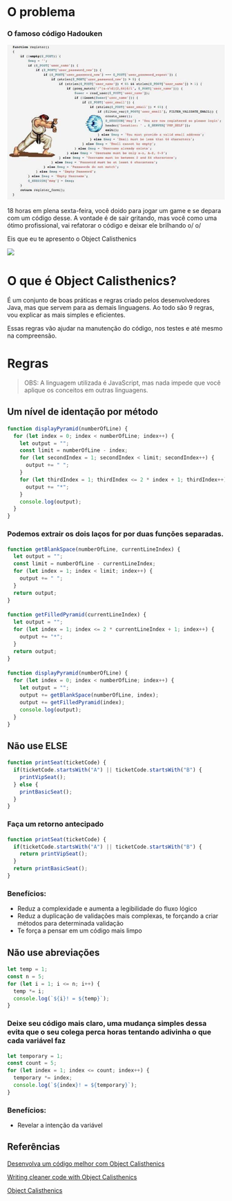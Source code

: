 # O problema

### O famoso código Hadouken

![Baixo, frente + soco = Hadouken](hadouken.jpg)

18 horas em plena sexta-feira, você doido para jogar um game e se depara com um código desse.
A vontade é de sair gritando, mas você como uma ótimo profissional, vai refatorar o código e deixar ele brilhando o/ o/

Eis que eu te apresento o Object Calisthenics

![](https://media.giphy.com/media/1AdZgkFXp5Ybrj6dZ1/giphy.gif)

# O que é Object Calisthenics?

É um conjunto de boas práticas e regras criado pelos desenvolvedores Java, mas que servem para as demais linguagens.
Ao todo são 9 regras, vou explicar as mais simples e eficientes.

Essas regras vão ajudar na manutenção do código, nos testes e até mesmo na compreensão.

# Regras

> OBS: A linguagem utilizada é JavaScript, mas nada impede que você aplique os conceitos em outras linguagens.

## Um nível de identação por método

```javascript
function displayPyramid(numberOfLine) {
  for (let index = 0; index < numberOfLine; index++) {
    let output = "";
    const limit = numberOfLine - index;
    for (let secondIndex = 1; secondIndex < limit; secondIndex++) {
      output += " ";
    }
    for (let thirdIndex = 1; thirdIndex <= 2 * index + 1; thirdIndex++) {
      output += "*";
    }
    console.log(output);
  }
}
```

### Podemos extrair os dois laços for por duas funções separadas.

```javascript
function getBlankSpace(numberOfLine, currentLineIndex) {
  let output = "";
  const limit = numberOfLine - currentLineIndex;
  for (let index = 1; index < limit; index++) {
    output += " ";
  }
  return output;
}

function getFilledPyramid(currentLineIndex) {
  let output = "";
  for (let index = 1; index <= 2 * currentLineIndex + 1; index++) {
    output += "*";
  }
  return output;
}

function displayPyramid(numberOfLine) {
  for (let index = 0; index < numberOfLine; index++) {
    let output = "";
    output += getBlankSpace(numberOfLine, index);
    output += getFilledPyramid(index);
    console.log(output);
  }
}
```

## Não use ELSE

```javascript
function printSeat(ticketCode) {
  if(ticketCode.startsWith("A") || ticketCode.startsWith("B") {
    printVipSeat();
  } else {
    printBasicSeat();
  }
}
```

### Faça um retorno antecipado

```javascript
function printSeat(ticketCode) {
  if(ticketCode.startsWith("A") || ticketCode.startsWith("B") {
    return printVipSeat();
  }
  return printBasicSeat();
}
```

### Benefícios:

- Reduz a complexidade e aumenta a legibilidade do fluxo lógico
- Reduz a duplicação de validações mais complexas, te forçando a criar métodos para determinada validação
- Te força a pensar em um código mais limpo

## Não use abreviações

```javascript
let temp = 1;
const n = 5;
for (let i = 1; i <= n; i++) {
  temp *= i;
  console.log(`${i}! = ${temp}`);
}
```

### Deixe seu código mais claro, uma mudança simples dessa evita que o seu colega perca horas tentando adivinha o que cada variável faz

```javascript
let temporary = 1;
const count = 5;
for (let index = 1; index <= count; index++) {
  temporary *= index;
  console.log(`${index}! = ${temporary}`);
}
```

### Benefícios:

- Revelar a intenção da variável

## Referências

[Desenvolva um código melhor com Object Calisthenics](https://imasters.com.br/desenvolvimento/desenvolva-um-codigo-melhor-com-object-calisthenics)

[Writing cleaner code with Object Calisthenics](https://dev.to/pbouillon/writing-cleaner-code-with-object-calisthenics-1ea0)

[Object Calisthenics](https://williamdurand.fr/2013/06/03/object-calisthenics/)
